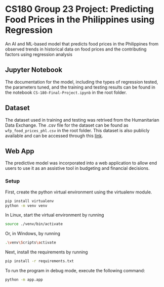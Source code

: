 # CS180 Group 23 Project: Predicting Food Prices in the Philippines using Regression
An AI and ML-based model that predicts food prices in the Philippines from observed trends in historical data on food prices and the contributing factors using regression analysis

## Jupyter Notebook
The documentation for the model, including the types of regression tested, the parameters tuned, and the training and testing results can be found in the notebook `CS-180-Final-Project.ipynb` in the root folder.

## Dataset
The dataset used in training and testing was retrived from the Humanitarian Data Exchange. The .csv file for the dataset can be found as `wfp_food_prices_phl.csv` in the root folder. This dataset is also publicly available and can be accessed through this [link](https://data.humdata.org/dataset/wfp-food-prices-for-philippines).

## Web App
The predictive model was incorporated into a web application to allow end users to use it as an assistive tool in budgeting and financial decisions.

### Setup
First, create the python virtual environment using the virtualenv module.
``` bash
pip install virtualenv
python -m venv venv
```
In Linux, start the virtual environment by running
``` bash
source ./venv/bin/activate
```
Or, in Windows, by running
``` bash
.\venv\Scripts\activate
```

Next, install the requirements by running
```bash
pip install -r requirements.txt
```

To run the program in debug mode, execute the following command:
``` bash
python -m app.app
```
